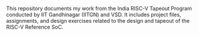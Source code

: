 This repository documents my work from the India RISC-V Tapeout Program conducted by IIT Gandhinagar (IITGN) and VSD. It includes project files, assignments, and design exercises related to the design and tapeout of the RISC-V Reference SoC.

